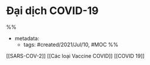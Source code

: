 # Đại dịch COVID-19

%% 
- metadata:
	- tags: #created/2021/Jul/10, #MOC 
%%

[[SARS-COV-2]]
[[Các loại Vaccine COVID]]
[[COVID 19]]